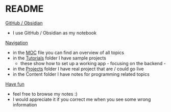 # README

<ins>GitHub / Obsidian</ins>
- I use GitHub / Obsidian as my notebook

<ins>Navigation</ins>
- in the [MOC](https://github.com/lucasmenke/notes/blob/work/MOC.md) file you can find an overview of all topics
- in the [Tutorials](https://github.com/lucasmenke/notes/blob/work/Tutorials.md) folder I have sample projects
	- these show how to set up a working app - focusing on the backend -
- in the [Projects]() folder I have real project that are / could go live
- in the Content folder I have notes for programming related topics

<ins>Have fun</ins>
- feel free to browse my notes :)
- I would appreciate it if you correct me when you see some wrong information
